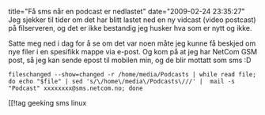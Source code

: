 title="Få sms når en podcast er nedlastet"
date="2009-02-24 23:35:27"
Jeg sjekker til tider om det har blitt lastet ned en ny vidcast (video postcast) på filserveren, og det er ikke bestandig jeg husker hva som er nytt og ikke.

Satte meg ned i dag for å se om det var noen måte jeg kunne få beskjed om nye filer i en spesifikk mappe via e-post. Og kom på at jeg har NetCom GSM post, så jeg kan sende epost til mobilen min, og de blir mottatt som sms :D

	fileschanged --show=changed -r /home/media/Podcasts | while read file; do echo "$file" | sed 's/\/home\/media\/Podcasts\///' |  mail -s "Podcast" xxxxxxxx@sms.netcom.no; done

[[!tag  geeking sms linux
